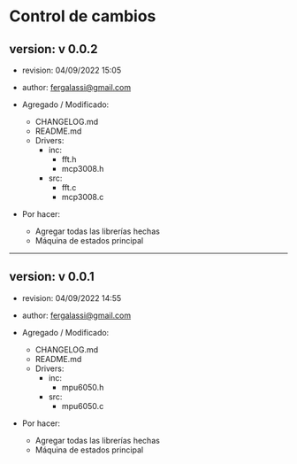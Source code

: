# **Control de cambios**

## version: v 0.0.2
+ revision: 04/09/2022 15:05
+ author: fergalassi@gmail.com

+ Agregado / Modificado:
    - CHANGELOG.md
    - README.md
    - Drivers:
        + inc:
            - fft.h
            - mcp3008.h
        + src:
            - fft.c
            - mcp3008.c
+ Por hacer:
    - Agregar todas las librerías hechas
    - Máquina de estados principal 
---

## version: v 0.0.1
+ revision: 04/09/2022 14:55
+ author: fergalassi@gmail.com

+ Agregado / Modificado:
    - CHANGELOG.md
    - README.md
    - Drivers:
        + inc:
            - mpu6050.h
        + src:
            - mpu6050.c
+ Por hacer:
    - Agregar todas las librerías hechas
    - Máquina de estados principal 
